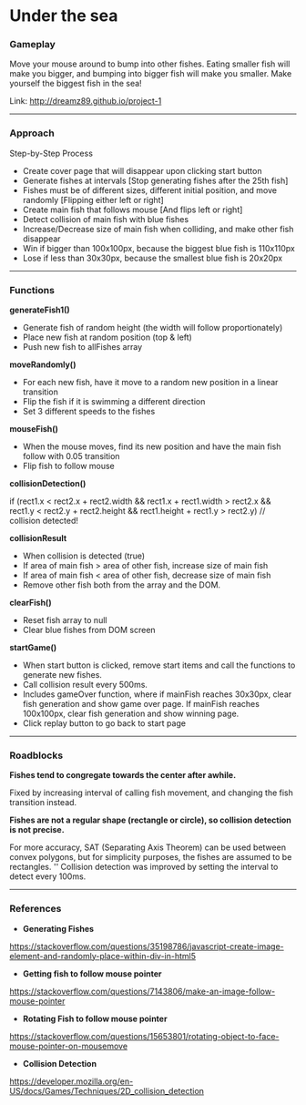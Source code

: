 # Under the sea

### Gameplay

<addr> Move your mouse around to bump into other fishes.
<addr> Eating smaller fish will make you bigger,
<addr> and bumping into bigger fish will make you smaller.
<addr> Make yourself the biggest fish in the sea!

Link: http://dreamz89.github.io/project-1

---

### Approach

Step-by-Step Process

* Create cover page that will disappear upon clicking start button
* Generate fishes at intervals [Stop generating fishes after the 25th fish]
* Fishes must be of different sizes, different initial position, and move randomly [Flipping either left or right]
* Create main fish that follows mouse [And flips left or right]
* Detect collision of main fish with blue fishes
* Increase/Decrease size of main fish when colliding, and make other fish disappear
* Win if bigger than 100x100px, because the biggest blue fish is 110x110px
* Lose if less than 30x30px, because the smallest blue fish is 20x20px

---

### Functions

**generateFish1()**
* Generate fish of random height (the width will follow proportionately)
* Place new fish at random position (top & left)
* Push new fish to allFishes array

**moveRandomly()**
* For each new fish, have it move to a random new position in a linear transition
* Flip the fish if it is swimming a different direction
* Set 3 different speeds to the fishes

**mouseFish()**
* When the mouse moves, find its new position and have the main fish follow with 0.05 transition
* Flip fish to follow mouse

**collisionDetection()**

<addr>if (rect1.x < rect2.x + rect2.width &&
<addr>   rect1.x + rect1.width > rect2.x &&
<addr>   rect1.y < rect2.y + rect2.height &&
<addr>   rect1.height + rect1.y > rect2.y)
<addr>    // collision detected!

**collisionResult**

* When collision is detected (true)
* If area of main fish > area of other fish, increase size of main fish
* If area of main fish < area of other fish, decrease size of main fish
* Remove other fish both from the array and the DOM.

**clearFish()**
* Reset fish array to null
* Clear blue fishes from DOM screen

**startGame()**

* When start button is clicked, remove start items and call the functions to generate new fishes.
* Call collision result every 500ms.
* Includes gameOver function, where if mainFish reaches 30x30px, clear fish generation and show game over page. If mainFish reaches 100x100px, clear fish generation and show winning page.
* Click replay button to go back to start page

---

### Roadblocks

**Fishes tend to congregate towards the center after awhile.**

Fixed by increasing interval of calling fish movement, and changing the fish transition instead.

**Fishes are not a regular shape (rectangle or circle), so collision detection is not precise.**

For more accuracy, SAT (Separating Axis Theorem) can be used between convex polygons,
but for simplicity purposes, the fishes are assumed to be rectangles.
'<addr>' Collision detection was improved by setting the interval to detect every 100ms.

---

### References

* **Generating Fishes**

https://stackoverflow.com/questions/35198786/javascript-create-image-element-and-randomly-place-within-div-in-html5
* **Getting fish to follow mouse pointer**

https://stackoverflow.com/questions/7143806/make-an-image-follow-mouse-pointer
* **Rotating Fish to follow mouse pointer**

https://stackoverflow.com/questions/15653801/rotating-object-to-face-mouse-pointer-on-mousemove
* **Collision Detection**

https://developer.mozilla.org/en-US/docs/Games/Techniques/2D_collision_detection
